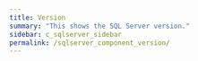 ```yaml
---
title: Version
summary: "This shows the SQL Server version."
sidebar: c_sqlserver_sidebar
permalink: /sqlserver_component_version/
---
```

